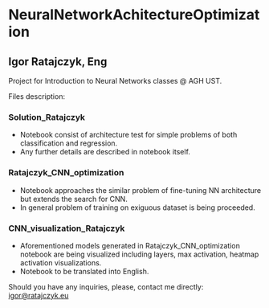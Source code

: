 # NeuralNetworkAchitectureOptimization

## Igor Ratajczyk, Eng

Project for Introduction to Neural Networks classes @ AGH UST.

Files description:

### Solution_Ratajczyk

* Notebook consist of architecture test for simple problems of both classification and regression.
* Any further details are described in notebook itself.

### Ratajczyk_CNN_optimization

* Notebook approaches the similar problem of fine-tuning NN architecture but extends the search for CNN. 
* In general problem of training on exiguous dataset is being proceeded.

### CNN_visualization_Ratajczyk

* Aforementioned models generated in Ratajczyk_CNN_optimization notebook are being visualized including layers, max activation, heatmap activation visualizations.
* Notebook to be translated into English.

Should you have any inquiries, please, contact me directly: igor@ratajczyk.eu
